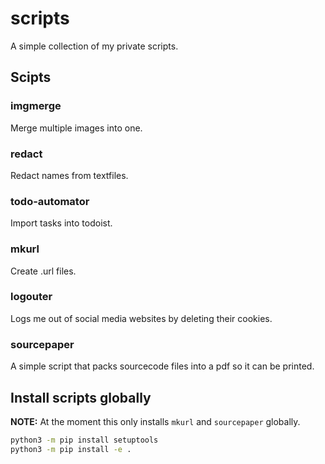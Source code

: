# scripts

A simple collection of my private scripts.

## Scipts

### imgmerge

Merge multiple images into one.

### redact

Redact names from textfiles.

### todo-automator

Import tasks into todoist.

### mkurl

Create .url files.

### logouter

Logs me out of social media websites by deleting their cookies.

### sourcepaper

A simple script that packs sourcecode files into a pdf so it can be printed.

## Install scripts globally

**NOTE:** At the moment this only installs `mkurl` and `sourcepaper` globally.

```bash
python3 -m pip install setuptools
python3 -m pip install -e .
```

